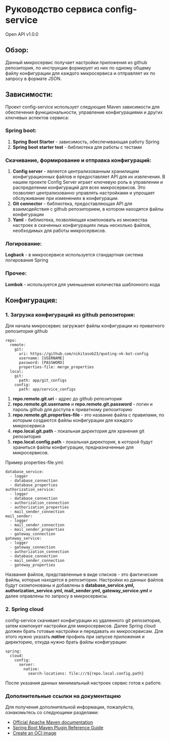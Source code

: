 # Руководство сервиса config-service
Open API v1.0.0

## Обзор:
Данный микросервис получает настройки приложения из github репозитория, по инструкции формирует из них по одному общему файлу конфигурации для каждого микросервиса и отправляет их по запросу в формате JSON.

## Зависимости:
Проект config-service использует следующие Maven зависимости для обеспечения функциональности, управление конфигурациями и других ключевых аспектов сервиса:

### Spring boot:
1. **Spring Boot Starter** - зависимость, обеспечивающая работу Spring
2. **Spring boot starter test** - библиотека для работы с тестами

### Скачивание, формирование и отправка конфигураций:
1. **Config server** - является централизованным хранилищем конфигурационных файлов и предоставляет API для их извлечения. В нашем проекте Config Server играет ключевую роль в управлении и распределении конфигураций для всех микросервисов. Это позволяет централизованно управлять настройками и упрощает обслуживание при изменениях в конфигурации.
2. **Git connector** - библиотека, предоставляющая API для взаимодействия с github репозиторием, в котором находятся файлы конфигурации
3. **Yaml** - библиотека, позволяющая компоновать из множества настроек в скаченных конфигурациях лишь несколько файлов, необходимых для работы микросервисов.

### Логирование:
**Logback** - в микросервисе используется стандартная система логирования Spring

### Прочее:
**Lombok** - используется для уменьшения количества шаблонного кода

## Конфигурация:
### 1. Загрузка конфигураций из github репозитория:
Для начала микросервис загружает файлы конфигурации из приватного репозитория github 
```
repo:
  remote:
    git:
      uri: https://github.com/nikitasob23/quoting-vk-bot-config
      username: [USERNAME]
      password: [PASSWORD]
      properties-file: merge_properties
  local:
    git:
      path: app/git_configs
    config:
      path: app/service_configs
```
1. **repo.remote.git.uri** - адрес до github репозитория 
2. **repo.remote.git.username** и **repo.remote.git.password** - логин и пароль github для доступа к приватному репозиторию
3. **repo.remote.git.properties-file** - это название файла с правилами, по которым создаются файлы конфигурации для каждого микросервиса
4. **repo.local.git.path** - локальная директория для хранения git репозитория
5. **repo.local.config.path** - локальная директория, в которой будут храниться файлы конфигурации, предназначенные для микросервисов.

Пример properties-file.yml:
```
database_service:
  - logger
  - database_connection
  - database_properties
authorization_service:
  - logger
  - database_connection
  - authorization_connection
  - authorization_properties
  - mail_sender_connection
mail_sender:
  - logger
  - mail_sender_connection
  - mail_sender_properties
  - gateway_connection
gateway_service:
  - logger
  - gateway_connection
  - authorization_connection
  - database_connection
  - mail_sender_connection
  - gateway_properties
```
Названия файлов, представленные в виде списков - это фактические файлы, которые находятся в репозитории. Настройки из данных файлов будут скомпонованы и добавлены в **database_service.yml, authorization_service.yml, mail_sender.yml, gateway_service.yml** и далее оправлены по запросу в микросервисы.  

### 2. Spring cloud
config-service скачивает конфигурации из удаленного git репозитория, затем компонует настройки для микросервисов. Далее Spring cloud должен брать готовые настройки и передавать их микросервисам. Для этого нужно указать **_native_** профиль при запуске приложения и директорию, откуда нужно брать файлы конфигурации:
```
spring:
  cloud:
    config:
      server:
        native:
          search-locations: file:///${repo.local.config.path}
```

После указания данных минимальный настроек сервис готов к работе.

### Дополнительные ссылки на документацию
Для получения дополнительной информации, пожалуйста, ознакомьтесь со следующими разделами:

* [Official Apache Maven documentation](https://maven.apache.org/guides/index.html)
* [Spring Boot Maven Plugin Reference Guide](https://docs.spring.io/spring-boot/docs/3.1.5/maven-plugin/reference/html/)
* [Create an OCI image](https://docs.spring.io/spring-boot/docs/3.1.5/maven-plugin/reference/html/#build-image)
